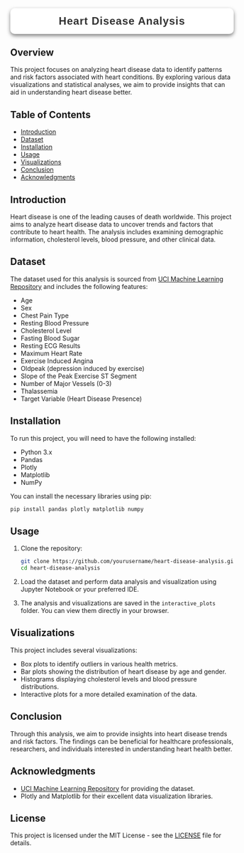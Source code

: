 <h1 style="font-family: 'Poppins', sans-serif; font-weight: 700; color: #1c1c1c; background: white; padding: 15px; border-radius: 10px; text-align: center; box-shadow: 0 4px 8px rgba(0, 0, 0, 0.5); letter-spacing: 1px; text-transform: capitalize; font-size: 1.5rem;">
<span style="color: #333333;">Heart disease analysis</span>
</h1>



## Overview
This project focuses on analyzing heart disease data to identify patterns and risk factors associated with heart conditions. By exploring various data visualizations and statistical analyses, we aim to provide insights that can aid in understanding heart disease better.

## Table of Contents
- [Introduction](#introduction)
- [Dataset](#dataset)
- [Installation](#installation)
- [Usage](#usage)
- [Visualizations](#visualizations)
- [Conclusion](#conclusion)
- [Acknowledgments](#acknowledgments)

## Introduction
Heart disease is one of the leading causes of death worldwide. This project aims to analyze heart disease data to uncover trends and factors that contribute to heart health. The analysis includes examining demographic information, cholesterol levels, blood pressure, and other clinical data.

## Dataset
The dataset used for this analysis is sourced from [UCI Machine Learning Repository](https://archive.ics.uci.edu/ml/datasets/Heart+Disease) and includes the following features:
- Age
- Sex
- Chest Pain Type
- Resting Blood Pressure
- Cholesterol Level
- Fasting Blood Sugar
- Resting ECG Results
- Maximum Heart Rate
- Exercise Induced Angina
- Oldpeak (depression induced by exercise)
- Slope of the Peak Exercise ST Segment
- Number of Major Vessels (0-3)
- Thalassemia
- Target Variable (Heart Disease Presence)

## Installation
To run this project, you will need to have the following installed:
- Python 3.x
- Pandas
- Plotly
- Matplotlib
- NumPy

You can install the necessary libraries using pip:
```bash
pip install pandas plotly matplotlib numpy
```

## Usage
1. Clone the repository:
   ```bash
   git clone https://github.com/yourusername/heart-disease-analysis.git
   cd heart-disease-analysis
   ```

2. Load the dataset and perform data analysis and visualization using Jupyter Notebook or your preferred IDE.

3. The analysis and visualizations are saved in the `interactive_plots` folder. You can view them directly in your browser.

## Visualizations
This project includes several visualizations:
- Box plots to identify outliers in various health metrics.
- Bar plots showing the distribution of heart disease by age and gender.
- Histograms displaying cholesterol levels and blood pressure distributions.
- Interactive plots for a more detailed examination of the data.

## Conclusion
Through this analysis, we aim to provide insights into heart disease trends and risk factors. The findings can be beneficial for healthcare professionals, researchers, and individuals interested in understanding heart health better.

## Acknowledgments
- [UCI Machine Learning Repository](https://archive.ics.uci.edu/ml/datasets/Heart+Disease) for providing the dataset.
- Plotly and Matplotlib for their excellent data visualization libraries.

## License
This project is licensed under the MIT License - see the [LICENSE](LICENSE) file for details.
